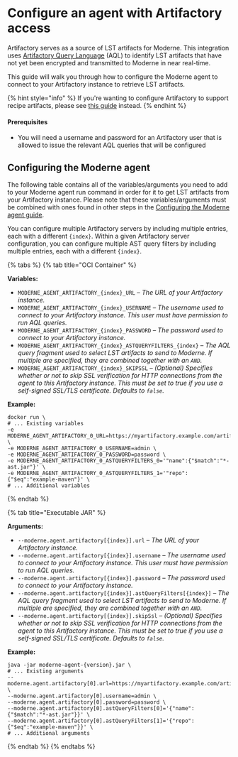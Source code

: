 # Configure an agent with Artifactory access

Artifactory serves as a source of LST artifacts for Moderne. This integration uses [Artifactory Query Language](https://www.jfrog.com/confluence/display/JFROG/Artifactory+Query+Language) (AQL) to identify LST artifacts that have not yet been encrypted and transmitted to Moderne in near real-time.

This guide will walk you through how to configure the Moderne agent to connect to your Artifactory instance to retrieve LST artifacts.

{% hint style="info" %}
If you're wanting to configure Artifactory to support recipe artifacts, please see [this guide](/how-to/on-premise-agent/configuring-artifactory-with-recipes.md) instead.
{% endhint %}

#### Prerequisites

* You will need a username and password for an Artifactory user that is allowed to issue the relevant AQL queries that will be configured

## Configuring the Moderne agent

The following table contains all of the variables/arguments you need to add to your Moderne agent run command in order for it to get LST artifacts from your Artifactory instance. Please note that these variables/arguments must be combined with ones found in other steps in the [Configuring the Moderne agent guide](/how-to/agent-configuration.md).

You can configure multiple Artifactory servers by including multiple entries, each with a different `{index}`. Within a given Artifactory server configuration, you can configure multiple AST query filters by including multiple entries, each with a different `{index}`.

{% tabs %}
{% tab title="OCI Container" %}

**Variables:**

* `MODERNE_AGENT_ARTIFACTORY_{index}_URL` – _The URL of your Artifactory instance._
* `MODERNE_AGENT_ARTIFACTORY_{index}_USERNAME` – _The username used to connect to your Artifactory instance. This user _must_ have permission to run AQL queries._
* `MODERNE_AGENT_ARTIFACTORY_{index}_PASSWORD` – _The password used to connect to your Artifactory instance._
* `MODERNE_AGENT_ARTIFACTORY_{index}_ASTQUERYFILTERS_{index}` – _The AQL query fragment used to select LST artifacts to send to Moderne. If multiple are specified, they are combined together with an `AND`._
* `MODERNE_AGENT_ARTIFACTORY_{index}_SKIPSSL` – _(Optional) Specifies whether or not to skip SSL verification for HTTP connections from the agent to this Artifactory instance. This must be set to true if you use a self-signed SSL/TLS certificate. Defaults to `false`._

**Example:**

```shell
docker run \
# ... Existing variables
-e MODERNE_AGENT_ARTIFACTORY_0_URL=https://myartifactory.example.com/artifactory/ \
-e MODERNE_AGENT_ARTIFACTORY_0_USERNAME=admin \
-e MODERNE_AGENT_ARTIFACTORY_0_PASSWORD=password \
-e MODERNE_AGENT_ARTIFACTORY_0_ASTQUERYFILTERS_0='"name":{"$match":"*-ast.jar"}' \
-e MODERNE_AGENT_ARTIFACTORY_0_ASTQUERYFILTERS_1='"repo":{"$eq":"example-maven"}' \
# ... Additional variables
```
{% endtab %}

{% tab title="Executable JAR" %}

**Arguments:**

* `--moderne.agent.artifactory[{index}].url` – _The URL of your Artifactory instance._
* `--moderne.agent.artifactory[{index}].username` – _The username used to connect to your Artifactory instance. This user _must_ have permission to run AQL queries._
* `--moderne.agent.artifactory[{index}].password` – _The password used to connect to your Artifactory instance._
* `--moderne.agent.artifactory[{index}].astQueryFilters[{index}]` – _The AQL query fragment used to select LST artifacts to send to Moderne. If multiple are specified, they are combined together with an `AND`._
* `--moderne.agent.artifactory[{index}].skipSsl` – _(Optional) Specifies whether or not to skip SSL verification for HTTP connections from the agent to this Artifactory instance. This must be set to true if you use a self-signed SSL/TLS certificate. Defaults to `false`._

**Example:**

```shell
java -jar moderne-agent-{version}.jar \
# ... Existing arguments
--moderne.agent.artifactory[0].url=https://myartifactory.example.com/artifactory/ \
--moderne.agent.artifactory[0].username=admin \
--moderne.agent.artifactory[0].password=password \
--moderne.agent.artifactory[0].astQueryFilters[0]='{"name":{"$match":"*-ast.jar"}}' \
--moderne.agent.artifactory[0].astQueryFilters[1]='{"repo":{"$eq":"example-maven"}}' \
# ... Additional arguments
```
{% endtab %}
{% endtabs %}
